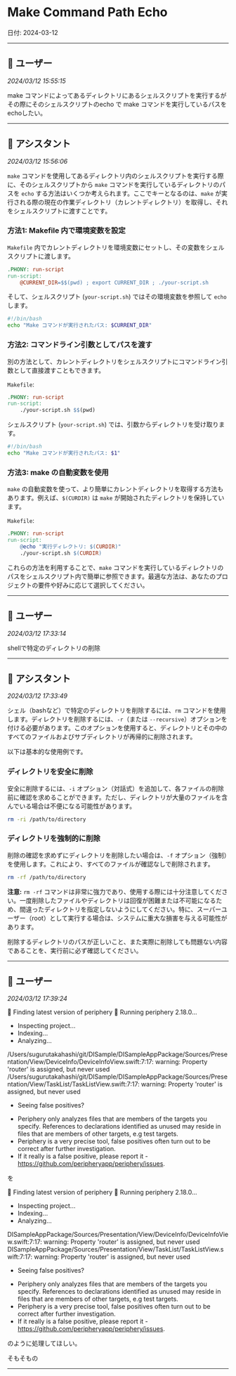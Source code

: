 # Make Command Path Echo

日付: 2024-03-12

---

## 👤 ユーザー
*2024/03/12 15:55:15*

make コマンドによってあるディレクトリにあるシェルスクリプトを実行するがその際にそのシェルスクリプトのecho で make コマンドを実行しているパスをechoしたい。

---

## 🤖 アシスタント
*2024/03/12 15:56:06*

`make` コマンドを使用してあるディレクトリ内のシェルスクリプトを実行する際に、そのシェルスクリプトから `make` コマンドを実行しているディレクトリのパスを `echo` する方法はいくつか考えられます。ここでキーとなるのは、`make` が実行される際の現在の作業ディレクトリ（カレントディレクトリ）を取得し、それをシェルスクリプトに渡すことです。

### 方法1: Makefile 内で環境変数を設定

`Makefile` 内でカレントディレクトリを環境変数にセットし、その変数をシェルスクリプトに渡します。

```makefile
.PHONY: run-script
run-script:
	@CURRENT_DIR=$$(pwd) ; export CURRENT_DIR ; ./your-script.sh
```

そして、シェルスクリプト (`your-script.sh`) ではその環境変数を参照して `echo` します。

```bash
#!/bin/bash
echo "Make コマンドが実行されたパス: $CURRENT_DIR"
```

### 方法2: コマンドライン引数としてパスを渡す

別の方法として、カレントディレクトリをシェルスクリプトにコマンドライン引数として直接渡すこともできます。

`Makefile`:

```makefile
.PHONY: run-script
run-script:
	./your-script.sh $$(pwd)
```

シェルスクリプト (`your-script.sh`) では、引数からディレクトリを受け取ります。

```bash
#!/bin/bash
echo "Make コマンドが実行されたパス: $1"
```

### 方法3: make の自動変数を使用

`make` の自動変数を使って、より簡単にカレントディレクトリを取得する方法もあります。例えば、`$(CURDIR)` は `make` が開始されたディレクトリを保持しています。

`Makefile`:

```makefile
.PHONY: run-script
run-script:
	@echo "実行ディレクトリ: $(CURDIR)"
	./your-script.sh $(CURDIR)
```

これらの方法を利用することで、`make` コマンドを実行しているディレクトリのパスをシェルスクリプト内で簡単に参照できます。最適な方法は、あなたのプロジェクトの要件や好みに応じて選択してください。

---

## 👤 ユーザー
*2024/03/12 17:33:14*

shellで特定のディレクトリの削除

---

## 🤖 アシスタント
*2024/03/12 17:33:49*

シェル（bashなど）で特定のディレクトリを削除するには、`rm` コマンドを使用します。ディレクトリを削除するには、`-r`（または `--recursive`）オプションを付ける必要があります。このオプションを使用すると、ディレクトリとその中のすべてのファイルおよびサブディレクトリが再帰的に削除されます。

以下は基本的な使用例です。

### ディレクトリを安全に削除

安全に削除するには、`-i` オプション（対話式）を追加して、各ファイルの削除前に確認を求めることができます。ただし、ディレクトリが大量のファイルを含んでいる場合は不便になる可能性があります。

```bash
rm -ri /path/to/directory
```

### ディレクトリを強制的に削除

削除の確認を求めずにディレクトリを削除したい場合は、`-f` オプション（強制）を使用します。これにより、すべてのファイルが確認なしで削除されます。

```bash
rm -rf /path/to/directory
```

**注意:** `rm -rf` コマンドは非常に強力であり、使用する際には十分注意してください。一度削除したファイルやディレクトリは回復が困難または不可能になるため、間違ったディレクトリを指定しないようにしてください。特に、スーパーユーザー（root）として実行する場合は、システムに重大な損害を与える可能性があります。

削除するディレクトリのパスが正しいこと、また実際に削除しても問題ない内容であることを、実行前に必ず確認してください。

---

## 👤 ユーザー
*2024/03/12 17:39:24*

🌱 Finding latest version of periphery
🌱 Running periphery 2.18.0...
* Inspecting project...
* Indexing...
* Analyzing...

/Users/sugurutakahashi/git/DISample/DISampleAppPackage/Sources/Presentation/View/DeviceInfo/DeviceInfoView.swift:7:17: warning: Property 'router' is assigned, but never used
/Users/sugurutakahashi/git/DISample/DISampleAppPackage/Sources/Presentation/View/TaskList/TaskListView.swift:7:17: warning: Property 'router' is assigned, but never used

* Seeing false positives?
 - Periphery only analyzes files that are members of the targets you specify.
   References to declarations identified as unused may reside in files that are members of other targets, e.g test targets.
 - Periphery is a very precise tool, false positives often turn out to be correct after further investigation.
 - If it really is a false positive, please report it - https://github.com/peripheryapp/periphery/issues.

を

🌱 Finding latest version of periphery
🌱 Running periphery 2.18.0...
* Inspecting project...
* Indexing...
* Analyzing...

DISampleAppPackage/Sources/Presentation/View/DeviceInfo/DeviceInfoView.swift:7:17: warning: Property 'router' is assigned, but never used
DISampleAppPackage/Sources/Presentation/View/TaskList/TaskListView.swift:7:17: warning: Property 'router' is assigned, but never used

* Seeing false positives?
 - Periphery only analyzes files that are members of the targets you specify.
   References to declarations identified as unused may reside in files that are members of other targets, e.g test targets.
 - Periphery is a very precise tool, false positives often turn out to be correct after further investigation.
 - If it really is a false positive, please report it - https://github.com/peripheryapp/periphery/issues.

のように処理してほしい。

そもそもの

---

